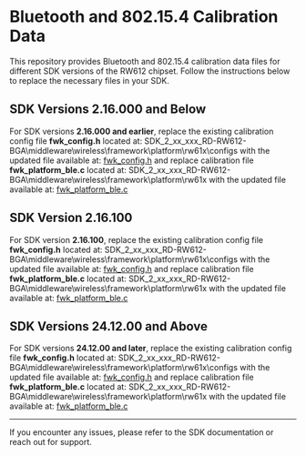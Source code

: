 # Bluetooth and 802.15.4 Calibration Data

This repository provides Bluetooth and 802.15.4 calibration data files for different SDK versions of the RW612 chipset. Follow the instructions below to replace the necessary files in your SDK.

## SDK Versions 2.16.000 and Below

For SDK versions **2.16.000 and earlier**, replace the existing calibration config file **fwk_config.h** located at:
SDK_2_xx_xxx_RD-RW612-BGA\middleware\wireless\framework\platform\rw61x\configs with the updated file available at:
[fwk_config.h](/MCUXpresso/IRIS-W1/sw_config/BT_802_15_4_Calibration_Files/SDK_2_16_000/fwk_config.h) and replace calibration file **fwk_platform_ble.c** located at: SDK_2_xx_xxx_RD-RW612-BGA\middleware\wireless\framework\platform\rw61x with the updated file available at: [fwk_platform_ble.c](/MCUXpresso/IRIS-W1/sw_config/BT_802_15_4_Calibration_Files/SDK_2_16_000/fwk_platform_ble.c)

## SDK Version 2.16.100

For SDK version **2.16.100**, replace the existing calibration config file **fwk_config.h** located at:
SDK_2_xx_xxx_RD-RW612-BGA\middleware\wireless\framework\platform\rw61x\configs with the updated file available at:
[fwk_config.h](/MCUXpresso/IRIS-W1/sw_config/BT_802_15_4_Calibration_Files/SDK_2_16_100/fwk_config.h) and replace calibration file **fwk_platform_ble.c** located at: SDK_2_xx_xxx_RD-RW612-BGA\middleware\wireless\framework\platform\rw61x with the updated file available at: [fwk_platform_ble.c](/MCUXpresso/IRIS-W1/sw_config/BT_802_15_4_Calibration_Files/SDK_2_16_100/fwk_platform_ble.c)

## SDK Versions 24.12.00 and Above

For SDK versions **24.12.00 and later**, replace the existing calibration config file **fwk_config.h** located at:
SDK_2_xx_xxx_RD-RW612-BGA\middleware\wireless\framework\platform\rw61x\configs with the updated file available at:
[fwk_config.h](/MCUXpresso/IRIS-W1/sw_config/BT_802_15_4_Calibration_Files/SDK_24_12_00/fwk_config.h) and replace calibration file **fwk_platform_ble.c** located at: SDK_2_xx_xxx_RD-RW612-BGA\middleware\wireless\framework\platform\rw61x with the updated file available at: [fwk_platform_ble.c](/MCUXpresso/IRIS-W1/sw_config/BT_802_15_4_Calibration_Files/SDK_24_12_00/fwk_platform_ble.c)

---

If you encounter any issues, please refer to the SDK documentation or reach out for support.